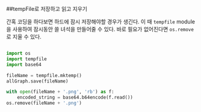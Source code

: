 ##tempFile로 저장하고 읽고 지우기

간혹 코딩을 하다보면 하드에 잠시 저장해야할 경우가 생긴다. 이 때 `tempfile` module을 사용하여 잠시동안 쓸 녀석을 만들어줄 수 있다. 바로 필요가 없어진다면 `os.remove`로 지울 수 있다.

```python

import os
import tempfile
import base64

fileName = tempfile.mktemp()
allGraph.save(fileName)

with open(fileName + '.png', 'rb') as f:
    encoded_string = base64.b64encode(f.read())
os.remove(fileName + '.png')
```